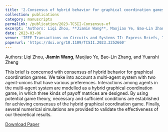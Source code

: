 ```yaml
---
title: '2.Consensus of hybrid behavior for graphical coordination games'
collection: publications
category: manuscripts
permalink: /publication/2023-TCSII-Consensus-of
excerpt: 'Authors: Liqi Zhou, **Jiamin Wang**, Maojiao Ye, Bao-Lin Zhang, and Yuanshi Zheng'
date: 2023-03-06
venue: 'IEEE Transactions on Circuits and Systems II: Express Briefs, 70(8): 3009-3013'
paperurl: 'https://doi.org/10.1109/TCSII.2023.3252660'
---
```


Authors: Liqi Zhou, **Jiamin Wang**, Maojiao Ye, Bao-Lin Zhang, and Yuanshi Zheng

This brief is concerned with consensus of hybrid behavior for graphical coordination games. We take into account a multi-agent system with two agent-unions that have various preferences. Interactions among agents in the multi-agent system are modelled as a hybrid graphical coordination game, in which three kinds of payoff matrices are designed. By using potential game theory, necessary and sufficient conditions are established for achieving consensus of the hybrid graphical coordination game. Finally, several numerical simulations are provided to validate the effectiveness of our theoretical results.

[Download Paper](https://doi.org/10.1109/TCSII.2023.3252660)
